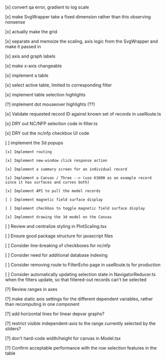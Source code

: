 [x] convert qa error, gradient to log scale

[x] make SvgWrapper take a fixed dimension rather than this observing nonsense

[x] actually make the grid

[x] separate and memoize the scaling, axis logic from the SvgWrapper and make it passed in

[x] axis and graph labels

[x] make x-axis changeable

[x] implement a table

[x] select active table, limited to corresponding filter

[x] implement table selection highlights

[?] implement dot mouseover highlights (??)

[x] Validate requested record ID against known set of records in useRoute.ts

[x] DRY out NC/NFP selection code in filter.ts

[x] DRY out the nc/nfp checkbox UI code

[ ] implement the 3d popups

    [x] Implement routing

    [x] Implement new-window click response action

    [x] Implement a summary screen for an individual record

    [x] Implement a Canvas / Three --> (use 63600 as an example record since it has surfaces and curves both)

    [x] Implement API to pull the model records

    [ ] Implement magnetic field surface display
    
    [ ] Implement checkbox to toggle magnetic field surface display

    [x] Implement drawing the 3d model on the Canvas

[ ] Review and centralize styling in PlotScaling.tsx

[ ] Ensure good package structure for javascript files

[ ] Consider line-breaking of checkboxes for nc/nfp

[ ] Consider need for additional database indexing

[ ] Consider removing route to FilterEcho page in useRoute.ts for production

[ ] Consider automatically updating selection state in NavigatorReducer.ts when the filters update, so that filtered-out records can't be selected

[?] Review ranges in axes

[?] make static axis settings for the different dependent variables, rather than recomputing in one component

[?] add horizontal lines for linear depvar graphs?

[?] restrict visible independent-axis to the range currently selected by the sliders?

[?] don't hard-code width/height for canvas in Model.tsx

[?] Confirm acceptable performance with the row selection features in the table

